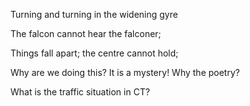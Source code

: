 Turning and turning in the widening gyre

The falcon cannot hear the falconer;

Things fall apart; the centre cannot hold;

Why are we doing this?
It is a mystery!
Why the poetry?

What is the traffic situation in CT?
